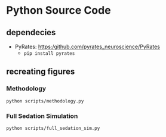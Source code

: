 # Python Source Code

## dependecies
 - PyRates: <https:/github.com/pyrates_neuroscience/PyRates>
   - `pip install pyrates`

## recreating figures

### Methodology
`python scripts/methodology.py`

### Full Sedation Simulation
`python scripts/full_sedation_sim.py`
